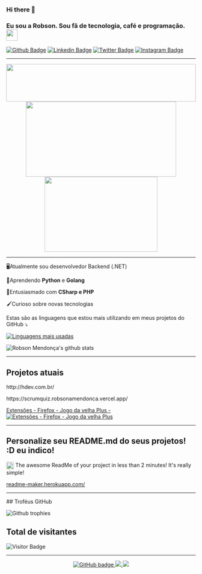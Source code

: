 ### Hi there 👋

### Eu sou a Robson. Sou fã de tecnologia, café e programação. <img src="https://media.giphy.com/media/hvRJCLFzcasrR4ia7z/giphy.gif" width="30px">
[![Github Badge](https://img.shields.io/badge/-Github-000?style=flat-square&logo=Github&logoColor=white&link=https://github.com/robsonamendonca)](https://github.com/robsonamendonca)
[![Linkedin Badge](https://img.shields.io/badge/-LinkedIn-blue?style=flat-square&logo=Linkedin&logoColor=white&link=https://www.linkedin.com/in/robsonlimamendonca/)](https://www.linkedin.com/in/robsonlimamendonca/)
[![Twitter Badge](https://img.shields.io/badge/-Twitter-blue?style=flat-square&labelColor=blue&logo=twitter&logoColor=white&link=https://twitter.com/robsonamendonca)](https://twitter.com/robsonamendonca)
[![Instagram Badge](https://img.shields.io/badge/-Instagram-C13584?style=flat-square&labelColor=C13584&logo=instagram&logoColor=white&link=https://www.instagram.com/robsonamendonca_/)](https://www.instagram.com/robsonamendonca_/) 

<hr/>

<img src="https://github-readme-linkedin-i551zghoe-robsonamendonca.vercel.app/user?username=robsonamendonca" width="100%" height="100" />
<div align="center">
<img src="https://github-readme-linkedin-i551zghoe-robsonamendonca.vercel.app/education?username=robsonamendonca" width="400" height="200" />
<img src="https://github-readme-linkedin-i551zghoe-robsonamendonca.vercel.app/languages?username=robsonamendonca" width="300" height="200" />
</div>

<hr/>

<p> 🖥Atualmente sou desenvolvedor Backend (.NET) </p> 
<p>🐍Aprendendo <b>Python</b> e <b>Golang</b> </p>
<p>🧠Entusiasmado com <b> CSharp  e PHP</b></p>
<p>🖌Curioso sobre novas tecnologias </p>

<p> Estas são as linguagens que estou mais utilizando em meus projetos do GitHub ⤵ </p>

[![Linguagens mais usadas](https://github-readme-stats.vercel.app/api/top-langs/?username=robsonamendonca)](https://github.com/anuraghazra/github-readme-stats)

![Robson Mendonça's github stats](https://github-readme-stats.vercel.app/api?username=robsonamendonca&show_icons=true&theme=dracula)

<hr/>

## Projetos atuais

<p>http://hdev.com.br/ </p>
<p>https://scrumquiz.robsonamendonca.vercel.app/</p>

<p align="left">
  <a href="https://addons.mozilla.org/pt-BR/firefox/addon/jogo-da-velha-plus/" target="_blank">
    Extensões - Firefox - Jogo da velha Plus - 
    <img src="https://img.shields.io/amo/dw/jogo-da-velha-plus?style=flat-square" alt="Extensões - Firefox - Jogo da velha Plus" />
  </a>
 </p> 

<hr>

## Personalize seu README.md do seus projetos! :D eu indico!

<p class="f4 mt-3">
      
<img class="emoji" title=":octocat:" alt=":octocat:" src="https://github.githubassets.com/images/icons/emoji/octocat.png" height="20" width="20" align="absmiddle"> The awesome ReadMe of your project in less than 2 minutes! It's really simple!
    </p>

<span class="flex-auto min-width-0 css-truncate css-truncate-target width-fit">
        <a title="https://readme-maker.herokuapp.com/" role="link" target="_blank" class="text-bold" rel="noopener noreferrer" href="https://readme-maker.herokuapp.com/">readme-maker.herokuapp.com/</a>
      </span>
<hr>      
## Troféus GitHub

![Github trophies](https://github-profile-trophy.vercel.app/?username=robsonamendonca&title=Stars,Followers,Commit,Repo,Issues&theme=dracula)

## Total de visitantes

![Visitor Badge](https://visitor-badge.laobi.icu/badge?page_id=robsonamendonca.robsonamendonca)

<hr/>
<p align="center">
  <a href="https://github.com/robsonamendonca?tab=followers" target="_blank">
    <img src="https://img.shields.io/github/followers/robsonamendonca?label=Followers&logo=GitHub&style=for-the-badge" alt="GitHub badge" />
  </a>
  <a href="http://twitter.com/robsonamendonca" target="_blank">
    <img src="https://img.shields.io/twitter/follow/robsonamendonca?label=Twitter&logo=twitter&style=for-the-badge" />
  </a>
  <a href="https://www.youtube.com/channel/UC_Bhj2Y3I9RH6f1PW-W4STg?sub_confirmation=1" target="_blank">
    <img src="https://img.shields.io/youtube/views/KF5t8ewwQzA?label=YouTube&logo=YouTube&style=for-the-badge" />
  </a>
</p>

